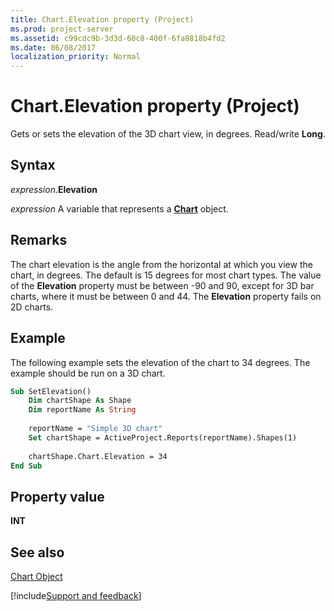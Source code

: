 ```yaml
---
title: Chart.Elevation property (Project)
ms.prod: project-server
ms.assetid: c99cdc9b-3d3d-60c8-400f-6fa8818b4fd2
ms.date: 06/08/2017
localization_priority: Normal
---
```



# Chart.Elevation property (Project)
Gets or sets the elevation of the 3D chart view, in degrees. Read/write  **Long**.

## Syntax

_expression_.**Elevation**

_expression_ A variable that represents a **[Chart](Project.Chart.md)** object.


## Remarks

The chart elevation is the angle from the horizontal at which you view the chart, in degrees. The default is 15 degrees for most chart types. The value of the  **Elevation** property must be between -90 and 90, except for 3D bar charts, where it must be between 0 and 44. The **Elevation** property fails on 2D charts.


## Example

The following example sets the elevation of the chart to 34 degrees. The example should be run on a 3D chart.


```vb
Sub SetElevation()
    Dim chartShape As Shape
    Dim reportName As String
    
    reportName = "Simple 3D chart"
    Set chartShape = ActiveProject.Reports(reportName).Shapes(1)
    
    chartShape.Chart.Elevation = 34
End Sub
```


## Property value

 **INT**


## See also


[Chart Object](Project.chart.md)

[!include[Support and feedback](~/includes/feedback-boilerplate.md)]